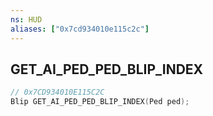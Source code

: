 ```yaml
---
ns: HUD
aliases: ["0x7cd934010e115c2c"]
---
```

## GET_AI_PED_PED_BLIP_INDEX

```c
// 0x7CD934010E115C2C
Blip GET_AI_PED_PED_BLIP_INDEX(Ped ped);
```
